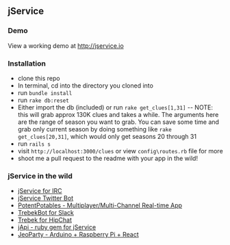 ## jService

### Demo
View a working demo at http://jservice.io

### Installation
* clone this repo 
* In terminal, cd into the directory you cloned into
* run `bundle install`
* run `rake db:reset`
* Either import the db (included) or run `rake get_clues[1,31]` -- NOTE: this will grab approx 130K clues and takes a while. The arguments here are the range of season you want to grab. You can save some time and grab only current season by doing something like `rake get_clues[20,31]`, which would only get seasons 20 through 31
* run `rails s`
* visit `http://localhost:3000/clues` or view `config\routes.rb` file for more
* shoot me a pull request to the readme with your app in the wild!

### jService in the wild
* [jService for IRC](https://github.com/oddluck/limnoria-plugins/tree/master/Jeopardy)
* [jService Twitter Bot](http://twitter.com/jservicebot)
* [PotentPotables - Multiplayer/Multi-Channel Real-time App](http://potentpotables.io/)
* [TrebekBot for Slack](https://github.com/gesteves/trebekbot)
* [Trebek for HipChat](https://github.com/yanigisawa/hip-trebek)
* [jApi - ruby gem for jService](https://github.com/djds23/jApi)
* [JeoParty - Arduino + Raspberry Pi + React](https://github.com/keithpops/jeoparty)

